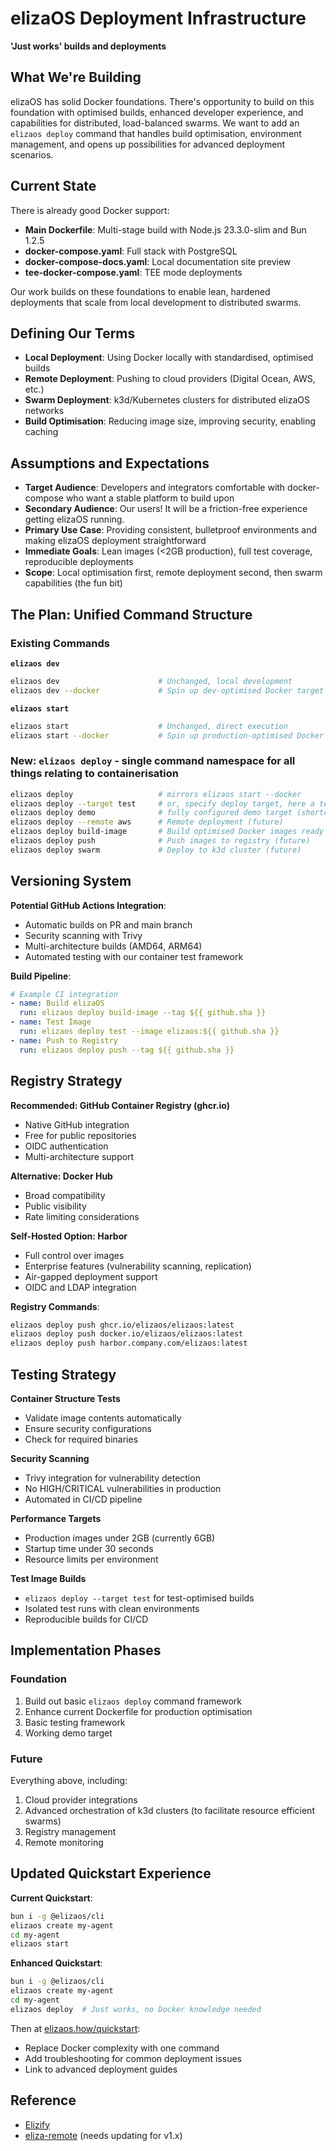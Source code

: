 # elizaOS Deployment Infrastructure

**'Just works' builds and deployments**

## What We're Building

elizaOS has solid Docker foundations. There's opportunity to build on this foundation with optimised builds, enhanced developer experience, and capabilities for distributed, load-balanced swarms. We want to add an `elizaos deploy` command that handles build optimisation, environment management, and opens up possibilities for advanced deployment scenarios.

## Current State

There is already good Docker support:

- **Main Dockerfile**: Multi-stage build with Node.js 23.3.0-slim and Bun 1.2.5
- **docker-compose.yaml**: Full stack with PostgreSQL
- **docker-compose-docs.yaml**: Local documentation site preview  
- **tee-docker-compose.yaml**: TEE mode deployments

Our work builds on these foundations to enable lean, hardened deployments that scale from local development to distributed swarms.

## Defining Our Terms

- **Local Deployment**: Using Docker locally with standardised, optimised builds
- **Remote Deployment**: Pushing to cloud providers (Digital Ocean, AWS, etc.)
- **Swarm Deployment**: k3d/Kubernetes clusters for distributed elizaOS networks
- **Build Optimisation**: Reducing image size, improving security, enabling caching

## Assumptions and Expectations

- **Target Audience**: Developers and integrators comfortable with docker-compose who want a stable platform to build upon
- **Secondary Audience**: Our users! It will be a friction-free experience getting elizaOS running.
- **Primary Use Case**: Providing consistent, bulletproof environments and making elizaOS deployment straightforward
- **Immediate Goals**: Lean images (<2GB production), full test coverage, reproducible deployments
- **Scope**: Local optimisation first, remote deployment second, then swarm capabilities (the fun bit)

## The Plan: Unified Command Structure

### Existing Commands

**`elizaos dev`**
```bash
elizaos dev                      # Unchanged, local development
elizaos dev --docker             # Spin up dev-optimised Docker target to dev against, locally
```

**`elizaos start`**
```bash
elizaos start                    # Unchanged, direct execution
elizaos start --docker           # Spin up production-optimised Docker target, locally
```

### New: `elizaos deploy` - single command namespace for all things relating to containerisation

```bash
elizaos deploy                   # mirrors elizaos start --docker
elizaos deploy --target test     # or, specify deploy target, here a test optimised version
elizaos deploy demo              # fully configured demo target (shortcut to --target demo)
elizaos deploy --remote aws      # Remote deployment (future)
elizaos deploy build-image       # Build optimised Docker images ready for registries (future)
elizaos deploy push              # Push images to registry (future)
elizaos deploy swarm             # Deploy to k3d cluster (future)
```

## Versioning System

**Potential GitHub Actions Integration**:
- Automatic builds on PR and main branch
- Security scanning with Trivy
- Multi-architecture builds (AMD64, ARM64)
- Automated testing with our container test framework

**Build Pipeline**:
```yaml
# Example CI integration
- name: Build elizaOS
  run: elizaos deploy build-image --tag ${{ github.sha }}
- name: Test Image  
  run: elizaos deploy test --image elizaos:${{ github.sha }}
- name: Push to Registry
  run: elizaos deploy push --tag ${{ github.sha }}
```

## Registry Strategy

**Recommended: GitHub Container Registry (ghcr.io)**
- Native GitHub integration
- Free for public repositories  
- OIDC authentication
- Multi-architecture support

**Alternative: Docker Hub**
- Broad compatibility
- Public visibility
- Rate limiting considerations

**Self-Hosted Option: Harbor**
- Full control over images
- Enterprise features (vulnerability scanning, replication)
- Air-gapped deployment support
- OIDC and LDAP integration

**Registry Commands**:
```bash
elizaos deploy push ghcr.io/elizaos/elizaos:latest
elizaos deploy push docker.io/elizaos/elizaos:latest  
elizaos deploy push harbor.company.com/elizaos:latest
```

## Testing Strategy

**Container Structure Tests**
- Validate image contents automatically
- Ensure security configurations
- Check for required binaries

**Security Scanning** 
- Trivy integration for vulnerability detection
- No HIGH/CRITICAL vulnerabilities in production
- Automated in CI/CD pipeline

**Performance Targets**
- Production images under 2GB (currently 6GB)
- Startup time under 30 seconds
- Resource limits per environment

**Test Image Builds**
- `elizaos deploy --target test` for test-optimised builds
- Isolated test runs with clean environments
- Reproducible builds for CI/CD

## Implementation Phases

### Foundation
1. Build out basic `elizaos deploy` command framework
2. Enhance current Dockerfile for production optimisation
3. Basic testing framework
4. Working demo target


### Future

Everything above, including:

1. Cloud provider integrations
2. Advanced orchestration of k3d clusters (to facilitate resource efficient swarms)
3. Registry management
4. Remote monitoring


## Updated Quickstart Experience

**Current Quickstart**:
```bash
bun i -g @elizaos/cli
elizaos create my-agent
cd my-agent  
elizaos start
```

**Enhanced Quickstart**:
```bash
bun i -g @elizaos/cli
elizaos create my-agent
cd my-agent
elizaos deploy  # Just works, no Docker knowledge needed
```

Then at [elizaos.how/quickstart](https://eliza.how/quickstart):
- Replace Docker complexity with one command
- Add troubleshooting for common deployment issues  
- Link to advanced deployment guides

## Reference

- [Elizify](http://github.com/bealers/elizify)
- [eliza-remote](http://github.com/bealers/eliza-remote) (needs updating for v1.x)
